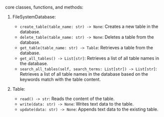 core classes, functions, and methods:

1. FileSystemDatabase:
   - `create_table(table_name: str) -> None`: Creates a new table in the database.
   - `delete_table(table_name: str) -> None`: Deletes a table from the database.
   - `get_table(table_name: str) -> Table`: Retrieves a table from the database.
   - `get_all_tables() -> List[str]`: Retrieves a list of all table names in the database.
   - `search_all_tables(self, search_terms: List[str]) -> List[str]`: Retrieves a list of all table names in the database based on the keywords match with the table content.

2. Table:
   - `read() -> str`: Reads the content of the table.
   - `write(data: str) -> None`: Writes text data to the table.
   - `update(data: str) -> None`: Appends text data to the existing table.


